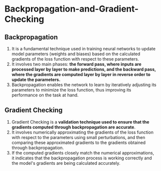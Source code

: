 # Backpropagation-and-Gradient-Checking

## Backpropagation 

1. It is a fundamental technique used in training neural networks to update model parameters (weights and biases) based on the calculated gradients of the loss function with respect to these parameters.
2. It involves two main phases: **the forward pass, where inputs are processed layer by layer to make predictions, and the backward pass, where the gradients are computed layer by layer in reverse order to update the parameters.**
3. Backpropagation enables the network to learn by iteratively adjusting its parameters to minimize the loss function, thus improving its performance on the task at hand.

## Gradient Checking

1. Gradient Checking is a **validation technique used to ensure that the gradients computed through backpropagation are accurate**.
2. It involves numerically approximating the gradients of the loss function with respect to the parameters using small perturbations, and then comparing these approximated gradients to the gradients obtained through backpropagation.
3. If the computed gradients closely match the numerical approximations, it indicates that the backpropagation process is working correctly and the model's gradients are being calculated accurately.
